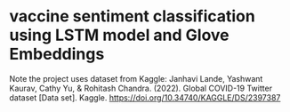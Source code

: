 # vaccine sentiment classification using LSTM model and Glove Embeddings 



Note the project uses dataset from Kaggle: Janhavi Lande, Yashwant Kaurav, Cathy Yu, & Rohitash Chandra. (2022). Global COVID-19 Twitter dataset [Data set]. Kaggle. https://doi.org/10.34740/KAGGLE/DS/2397387
